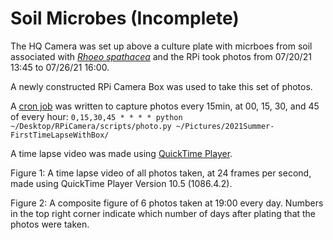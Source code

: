 # Soil Microbes (Incomplete)

The HQ Camera was set up above a culture plate with micrboes from soil associated with [*Rhoeo spathacea*](https://en.wikipedia.org/wiki/Tradescantia_spathacea) and the RPi took photos from 07/20/21 13:45 to 07/26/21 16:00.

A newly constructed RPi Camera Box was used to take this set of photos.

A [cron job](https://en.wikipedia.org/wiki/Cron) was written to capture photos every 15min, at 00, 15, 30, and 45 of every hour: `0,15,30,45 * * * * python ~/Desktop/RPiCamera/scripts/photo.py ~/Pictures/2021Summer-FirstTimeLapseWithBox/`

A time lapse video was made using [QuickTime Player](https://en.wikipedia.org/wiki/QuickTime).

Figure 1: A time lapse video of all photos taken, at 24 frames per second, made using QuickTime Player Version 10.5 (1086.4.2).

Figure 2: A composite figure of 6 photos taken at 19:00 every day. Numbers in the top right corner indicate which number of days after plating that the photos were taken.